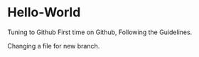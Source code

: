 # Hello-World
Tuning to Github
First time on Github, Following the Guidelines.

Changing a file for new branch.
